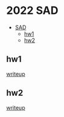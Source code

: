 # 2022 SAD

<!-- TOC -->

- [SAD](#sad)
    - [hw1](#hw1)
    - [hw2](#hw2)

<!-- /TOC -->

##  hw1
[writeup](hw1/README.md)

## hw2
[writeup](hw2/hw2.md)